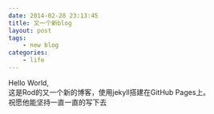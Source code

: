 ```yaml
---
date: 2014-02-28 23:13:45
title: 又一个新blog
layout: post
tags:
    - new blog
categories:
    - life
---
```


Hello World,    
这是Rod的又一个新的博客，使用jekyll搭建在GitHub Pages上。    
祝愿他能坚持一直一直的写下去
